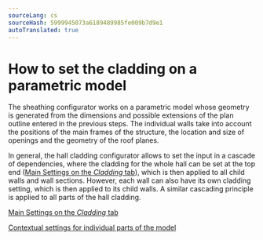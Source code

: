 ```yaml
---
sourceLang: cs
sourceHash: 5999945073a6189489985fe009b7d9e1
autoTranslated: true
---
```



# How to set the cladding on a parametric model

The sheathing configurator works on a parametric model whose geometry is generated from the dimensions and possible extensions of the plan outline entered in the previous steps. The individual walls take into account the positions of the main frames of the structure, the location and size of openings and the geometry of the roof planes.

In general, the hall cladding configurator allows to set the input in a cascade of dependencies, where the cladding for the whole hall can be set at the top end ([Main Settings on the _Cladding_ tab](mainSettings.md)), which is then applied to all child walls and wall sections. However, each wall can also have its own cladding setting, which is then applied to its child walls. A similar cascading principle is applied to all parts of the hall cladding.

[Main Settings on the _Cladding_ tab](mainSettings.md)

[Contextual settings for individual parts of the model](context/index.md)
